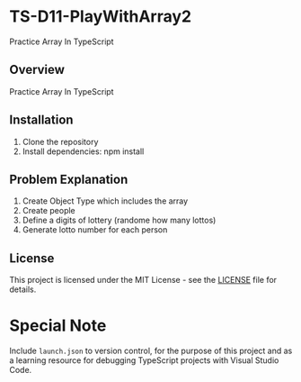 # TS-D11-PlayWithArray2
Practice Array In TypeScript

## Overview
Practice Array In TypeScript

## Installation
1. Clone the repository
2. Install dependencies: npm install

## Problem Explanation
1. Create Object Type which includes the array
2. Create people
3. Define a digits of lottery (randome how many lottos)
4. Generate lotto number for each person


## License
This project is licensed under the MIT License - see the [LICENSE](LICENSE) file for details.

# Special Note
Include `launch.json` to version control, for the purpose of this project and as a learning resource for debugging TypeScript projects with Visual Studio Code.
